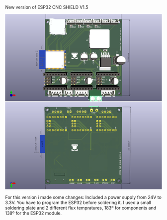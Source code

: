 New version of ESP32 CNC SHIELD V1.5

 ![My Image](Images/ESP32_Cnc_Shield.png)
  ![My Image](Images/ESP32_Cnc_ShieldBack.png)

For this version i made some changes: Included a power supply from 24V to 3.3V.
You have to program the ESP32 before soldering it. I used a small soldering plate and 2 different flux tempratures, 183º for components and 138º for the ESP32 module.
